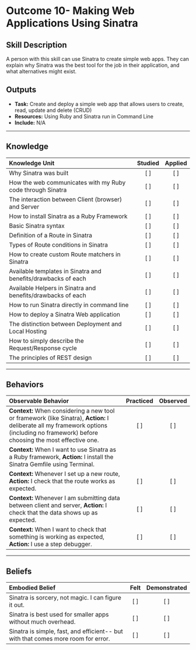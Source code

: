# Outcome 10- Making Web Applications Using Sinatra

Skill Description
----------
A person with this skill can use Sinatra to create simple web apps. They can explain why Sinatra was the best tool for the job in their application, and what alternatives might exist. 

Outputs
----------
- **Task:** Create and deploy a simple web app that allows users to create, read, update and delete (CRUD)
- **Resources:** Using Ruby and Sinatra run in Command Line 
- **Include:** N/A 


----------
## **Knowledge**


| Knowledge Unit   |      Studied      | Applied |
|:-------------|:------------------:|:--------:|
| Why Sinatra was built | [ ] | [ ]  |
| How the web communicates with my Ruby code through Sinatra | [ ] | [ ]  |
| The interaction between Client (browser) and Server | [ ] | [ ]  |
| How to install Sinatra as a Ruby Framework | [ ] | [ ]  |
| Basic Sinatra syntax | [ ] | [ ]  |
| Definition of a Route in Sinatra | [ ] | [ ]  |
| Types of Route conditions in Sinatra | [ ] | [ ]  |
| How to create custom Route matchers in Sinatra | [ ] | [ ]  |
| Available templates in Sinatra and benefits/drawbacks of each | [ ] | [ ]  |
| Available Helpers in Sinatra and benefits/drawbacks of each | [ ] | [ ]  |
| How to run Sinatra directly in command line | [ ] | [ ]  |
| How to deploy a Sinatra Web application | [ ] | [ ]  |
| The distinction between Deployment and Local Hosting | [ ] | [ ]  |
| How to simply describe the Request/Response cycle | [ ] | [ ]  |
| The principles of REST design | [ ] | [ ]  |

----------


## **Behaviors**

| Observable Behavior   |      Practiced      | Observed |
|:-------------|:------------------:|:--------:|
| **Context:** When considering a new tool or framework (like Sinatra), **Action:** I deliberate all my framework options (including no framework) before choosing the most effective one. | [ ] | [ ]  | 
| **Context:** When I want to use Sinatra as a Ruby framework, **Action:** I install the Sinatra Gemfile using Terminal. 
| **Context:** Whenever I set up a new route, **Action:** I check that the route works as expected. | [ ] | [ ]  | 
| **Context:** Whenever I am submitting data between client and server, **Action:** I check that the data shows up as expected. | [ ] | [ ]  |  
| **Context:** When I want to check that something is working as expected, **Action:** I use a step debugger. | [ ] | [ ]  |


----------


## **Beliefs**


| Embodied Belief   |      Felt      | Demonstrated |
|:-------------|:------------------:|:--------:|
| Sinatra is sorcery, not magic. I can figure it out. | [ ] | [ ]  | 
| Sinatra is best used for smaller apps without much overhead. | [ ] | [ ]  | 
| Sinatra is simple, fast, and efficient-- but with that comes more room for error. | [ ] | [ ]  |
